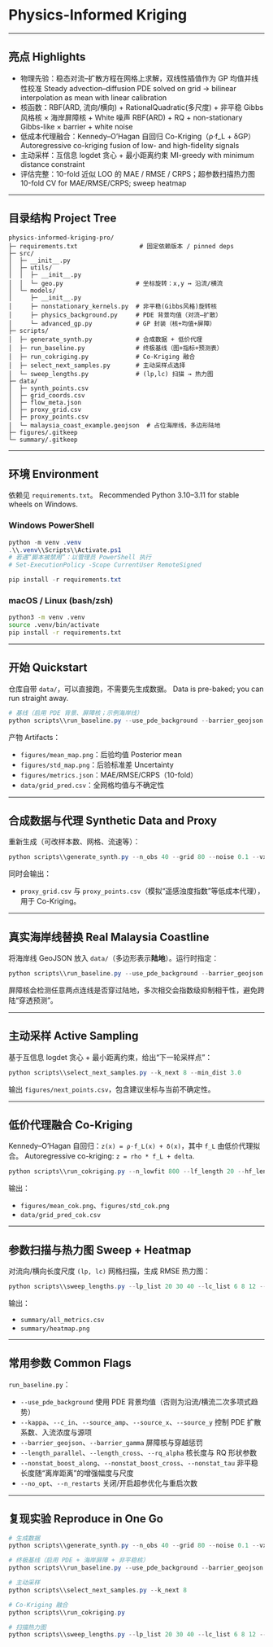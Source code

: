 # Physics-Informed Kriging


---

## 亮点 Highlights

* 物理先验：稳态对流–扩散方程在网格上求解，双线性插值作为 GP 均值并线性校准
  Steady advection–diffusion PDE solved on grid → bilinear interpolation as mean with linear calibration
* 核函数：RBF(ARD, 流向/横向) + RationalQuadratic(多尺度) + 非平稳 Gibbs 风格核 × 海岸屏障核 + White 噪声
  RBF(ARD) + RQ + non-stationary Gibbs-like × barrier + white noise
* 低成本代理融合：Kennedy–O’Hagan 自回归 Co-Kriging（ρ·f\_L + δGP）
  Autoregressive co-kriging fusion of low- and high-fidelity signals
* 主动采样：互信息 logdet 贪心 + 最小距离约束
  MI-greedy with minimum distance constraint
* 评估完整：10-fold 近似 LOO 的 MAE / RMSE / CRPS；超参数扫描热力图
  10-fold CV for MAE/RMSE/CRPS; sweep heatmap

---

## 目录结构 Project Tree

```
physics-informed-kriging-pro/
├─ requirements.txt                 # 固定依赖版本 / pinned deps
├─ src/
│  ├─ __init__.py
│  ├─ utils/
│  │  ├─ __init__.py
│  │  └─ geo.py                    # 坐标旋转：x,y ↔ 沿流/横流
│  └─ models/
│     ├─ __init__.py
│     ├─ nonstationary_kernels.py  # 非平稳(Gibbs风格)旋转核
│     ├─ physics_background.py     # PDE 背景均值（对流–扩散）
│     └─ advanced_gp.py            # GP 封装（核+均值+屏障）
├─ scripts/
│  ├─ generate_synth.py            # 合成数据 + 低价代理
│  ├─ run_baseline.py              # 终极基线（图+指标+预测表）
│  ├─ run_cokriging.py             # Co-Kriging 融合
│  ├─ select_next_samples.py       # 主动采样点选择
│  └─ sweep_lengths.py             # (lp,lc) 扫描 → 热力图
├─ data/
│  ├─ synth_points.csv            
│  ├─ grid_coords.csv
│  ├─ flow_meta.json
│  ├─ proxy_grid.csv
│  ├─ proxy_points.csv
│  └─ malaysia_coast_example.geojson  # 占位海岸线，多边形陆地
├─ figures/.gitkeep
└─ summary/.gitkeep
```

---

## 环境 Environment

依赖见 `requirements.txt`。
Recommended Python 3.10–3.11 for stable wheels on Windows.

### Windows PowerShell

```powershell
python -m venv .venv
.\\.venv\\Scripts\\Activate.ps1
# 若遇“脚本被禁用”：以管理员 PowerShell 执行
# Set-ExecutionPolicy -Scope CurrentUser RemoteSigned

pip install -r requirements.txt
```

### macOS / Linux (bash/zsh)

```bash
python3 -m venv .venv
source .venv/bin/activate
pip install -r requirements.txt
```

---

## 开始 Quickstart

仓库自带 `data/`，可以直接跑，不需要先生成数据。
Data is pre-baked; you can run straight away.

```powershell
# 基线（启用 PDE 背景、屏障核；示例海岸线）
python scripts\\run_baseline.py --use_pde_background --barrier_geojson data\\malaysia_coast_example.geojson
```

产物 Artifacts：

* `figures/mean_map.png`：后验均值 Posterior mean
* `figures/std_map.png`：后验标准差 Uncertainty
* `figures/metrics.json`：MAE/RMSE/CRPS（10-fold）
* `data/grid_pred.csv`：全网格均值与不确定性

---

## 合成数据与代理 Synthetic Data and Proxy

重新生成（可改样本数、网格、流速等）：

```powershell
python scripts\\generate_synth.py --n_obs 40 --grid 80 --noise 0.1 --vx 1.0 --vy 0.3 --seed 42
```

同时会输出：

* `proxy_grid.csv` 与 `proxy_points.csv`（模拟“遥感浊度指数”等低成本代理），用于 Co-Kriging。

---

## 真实海岸线替换 Real Malaysia Coastline

将海岸线 GeoJSON 放入 `data/`（多边形表示**陆地**）。运行时指定：

```powershell
python scripts\\run_baseline.py --use_pde_background --barrier_geojson data\\your_malaysia_coast.geojson
```

屏障核会检测任意两点连线是否穿过陆地，多次相交会指数级抑制相干性，避免跨陆“穿透预测”。

---

## 主动采样 Active Sampling

基于互信息 logdet 贪心 + 最小距离约束，给出“下一轮采样点”：

```powershell
python scripts\\select_next_samples.py --k_next 8 --min_dist 3.0
```

输出 `figures/next_points.csv`，包含建议坐标与当前不确定性。

---

## 低价代理融合 Co-Kriging

Kennedy–O’Hagan 自回归：`z(x) = ρ·f_L(x) + δ(x)`，其中 `f_L` 由低价代理拟合。
Autoregressive co-kriging: `z = rho * f_L + delta`.

```powershell
python scripts\\run_cokriging.py --n_lowfit 800 --lf_length 20 --hf_length 15
```

输出：

* `figures/mean_cok.png`、`figures/std_cok.png`
* `data/grid_pred_cok.csv`

---

## 参数扫描与热力图 Sweep + Heatmap

对流向/横向长度尺度 `(lp, lc)` 网格扫描，生成 RMSE 热力图：

```powershell
python scripts\\sweep_lengths.py --lp_list 20 30 40 --lc_list 6 8 12 --use_pde_background
```

输出：

* `summary/all_metrics.csv`
* `summary/heatmap.png`

---

## 常用参数 Common Flags

`run_baseline.py`：

* `--use_pde_background` 使用 PDE 背景均值（否则为沿流/横流二次多项式趋势）
* `--kappa`、`--c_in`、`--source_amp`、`--source_x`、`--source_y` 控制 PDE 扩散系数、入流浓度与源项
* `--barrier_geojson`、`--barrier_gamma` 屏障核与穿越惩罚
* `--length_parallel`、`--length_cross`、`--rq_alpha` 核长度与 RQ 形状参数
* `--nonstat_boost_along`、`--nonstat_boost_cross`、`--nonstat_tau` 非平稳长度随“离岸距离”的增强幅度与尺度
* `--no_opt`、`--n_restarts` 关闭/开启超参优化与重启次数


---

## 复现实验 Reproduce in One Go

```powershell
# 生成数据
python scripts\\generate_synth.py --n_obs 40 --grid 80 --noise 0.1 --vx 1.0 --vy 0.3 --seed 42

# 终极基线（启用 PDE + 海岸屏障 + 非平稳核）
python scripts\\run_baseline.py --use_pde_background --barrier_geojson data\\malaysia_coast_example.geojson

# 主动采样
python scripts\\select_next_samples.py --k_next 8

# Co-Kriging 融合
python scripts\\run_cokriging.py

# 扫描热力图
python scripts\\sweep_lengths.py --lp_list 20 30 40 --lc_list 6 8 12 --use_pde_background

